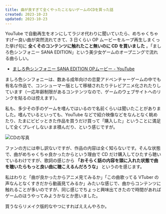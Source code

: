 ```yaml
---
title: 曲が良すぎて全くやったことないゲームのCDを買った話
created: 2023-10-23
updated: 2023-10-23
---
```


YouTube で自動再生をオンにしてラジオ代わりに聞いていたら、めちゃくちゃすげー良い曲が突然流れてきて、3 日くらい OP ムービーをループ再生しまくった挙げ句に **全くそのコンテンツに触れたこと無いのに CD を買いました** 。「ましろ色シンフォニー SANA EDITION」という美少女ゲームのオープニングで流れる曲らしい。

- [ましろ色シンフォニー SANA EDITION OPムービー - YouTube](https://www.youtube.com/watch?v=j19Ykiee8jQ)

ましろ色シンフォニーは、数ある成年向けの恋愛アドベンチャーゲームの中でも有名な作品で、コンシューマー版として移植されたりテレビアニメ化されたりしています（一応年齢制限があるコンテンツなので、ゲームのウェブサイトへのリンクを貼るのは控えます）。

私も、多少その手のゲームを嗜んではいるので名前くらいは聞いたことがありました。嗜んでいるといっても、YouTube などで紹介映像などをなんとなく眺めたり、たまにビビッときた作品を買うだけ買って「購入した」ということに満足して全くプレイしないまま積んだり、という感じですが。

![CDの写真](48902a02-2b9c-4bcb-6ee1-26db8dad1d00)

ファンの方には申し訳ないですが、作品の内容は全く知らないです。そんな状態で、曲がめちゃくちゃ良かったからという理由で CD だけ購入してひたすら聴いているわけですが、歌詞の感じから **「おそらく話の内容を頭に入れた状態で曲を聴いたらもっと良い曲に聴こえるんだろうな」** というのを感じます。

私はわりと「曲が良かったからアニメ見てみるか」「この曲歌ってる VTuber の声なんとなくすきだから動画見てみるか」みたいな感じで、曲からコンテンツに触れることが多いのですが、同じ感じでちょっと興味出てきたので時間があればゲームのほうやってみようかなとか思いました。

買うならリメイク版的なやつにすればええんやろか。
